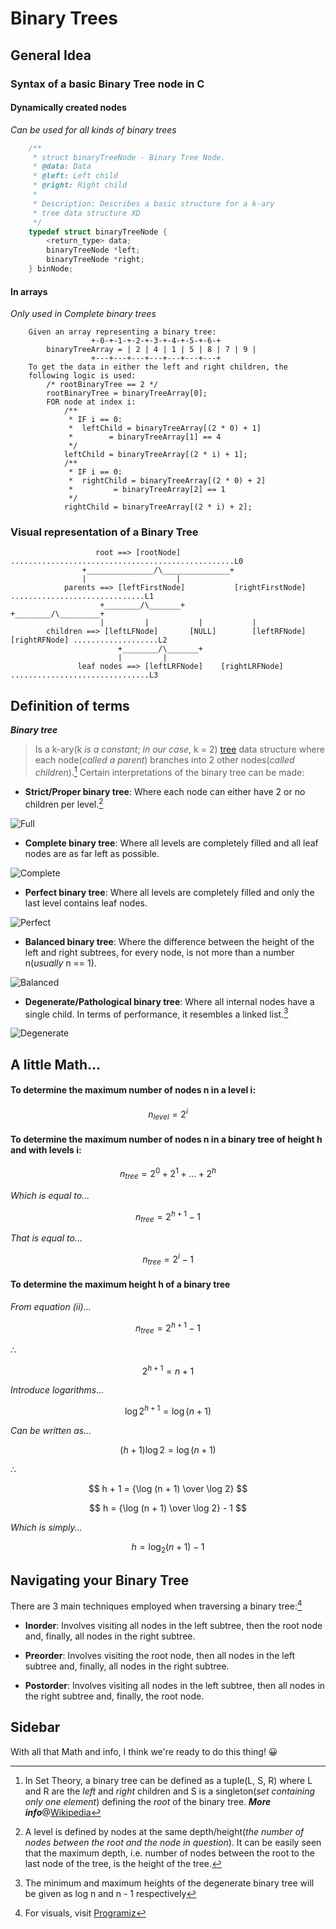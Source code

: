 # Binary Trees

## General Idea

### Syntax of a basic Binary Tree node in C

#### Dynamically created nodes

*Can be used for all kinds of binary trees*

```c
	/**
	 * struct binaryTreeNode - Binary Tree Node.
	 * @data: Data
	 * @left: Left child
	 * @right: Right child
	 *
	 * Description: Describes a basic structure for a k-ary
	 * tree data structure XD
	 */
	typedef struct binaryTreeNode {
		<return_type> data;
		binaryTreeNode *left;
		binaryTreeNode *right;
	} binNode;
```

#### In arrays

*Only used in Complete binary trees*

```
	Given an array representing a binary tree:
			  	  +-0-+-1-+-2-+-3-+-4-+-5-+-6-+
		binaryTreeArray = | 2 | 4 | 1 | 5 | 8 | 7 | 9 |
			  	  +---+---+---+---+---+---+---+
	To get the data in either the left and right children, the
	following logic is used:
		/* rootBinaryTree == 2 */
		rootBinaryTree = binaryTreeArray[0];
		FOR node at index i:
			/**
			 * IF i == 0:
			 * 	leftChild = binaryTreeArray[(2 * 0) + 1]
			 *		  = binaryTreeArray[1] == 4
			 */
			leftChild = binaryTreeArray[(2 * i) + 1];
			/**
			 * IF i == 0:
			 * 	rightChild = binaryTreeArray[(2 * 0) + 2]
			 *		   = binaryTreeArray[2] == 1
			 */
			rightChild = binaryTreeArray[(2 * i) + 2];
```

### Visual representation of a Binary Tree

```
				   root ==> [rootNode] ..................................................L0
				+_______________/\_______________+
				|		  	         |
      		parents ==> [leftFirstNode]	          [rightFirstNode] ..............................L1
      	      		+________/\_______+               +________/\_________+
      	      		|		  |	          |		      |
      	children ==> [leftLFNode]       [NULL]        [leftRFNode]	[rightRFNode] ...................L2
				   		+________/\_______+
						|		  |
			   leaf nodes ==> [leftLRFNode]    [rightLRFNode] ...............................L3
```

## Definition of terms

***Binary tree***

> Is a k-ary(k *is a constant*; *in our case*, k = 2) [tree](https://en.wikipedia.org/wiki/Tree_(data_structure)) data structure where each node(*called a parent*) branches into 2 other nodes(*called children*).[^1] Certain interpretations of the binary tree can be made:

* **Strict/Proper binary tree**: Where each node can either have 2 or no children per level.[^2]

![Full](https://www.upgrad.com/blog/wp-content/uploads/2020/09/Picture2-1.jpg)

* **Complete binary tree**: Where all levels are completely filled and all leaf nodes are as far left as possible.

![Complete](https://www.upgrad.com/blog/wp-content/uploads/2020/09/Picture4.jpg)

* **Perfect binary tree**: Where all levels are completely filled and only the last level contains leaf nodes.

![Perfect](https://www.upgrad.com/blog/wp-content/uploads/2020/09/Picture6.jpg)

* **Balanced binary tree**: Where the difference between the height of the left and right subtrees, for every node, is not more than a number n(*usually* n == 1).

![Balanced](https://www.upgrad.com/blog/wp-content/uploads/2020/09/Picture7.jpg)

* **Degenerate/Pathological binary tree**: Where all internal nodes have a single child. In terms of performance, it resembles a linked list.[^3]

![Degenerate](https://www.upgrad.com/blog/wp-content/uploads/2020/09/Picture8.jpg)

[^1]: In Set Theory, a binary tree can be defined as a tuple(L, S, R) where L and R are the *left* and *right* children and S is a singleton(*set containing only one element*) defining the *root* of the binary tree. ***More info***@[Wikipedia](https://en.wikipedia.org/wiki/Binary_tree)
[^2]: A level is defined by nodes at the same depth/height(*the number of nodes between the root and the node in question*). It can be easily seen that the maximum depth, i.e. number of nodes between the root to the last node of the tree, is the height of the tree.
[^3]: The minimum and maximum heights of the degenerate binary tree will be given as log n and n - 1 respectively

## A little Math...

#### To determine the maximum number of nodes n in a level i:

$$ n_{level} = {2^i} $$

#### To determine the maximum number of nodes n in a binary tree of height h and with levels i:

$$ n_{tree} = {2^0 + 2^1 + ... + 2^h} $$

*Which is equal to...*

$$ n_{tree} = {2^{h + 1} - 1} $$

*That is equal to...*

$$ n_{tree} = {2^i - 1} $$

#### To determine the maximum height h of a binary tree

*From equation (ii)...*

$$ n_{tree} = {2^{h + 1} - 1} $$

&there4;

$$ 2^{h + 1} = {n + 1} $$

*Introduce logarithms...*

$$ \log 2^{h + 1} = {\log (n + 1)} $$

*Can be written as...*

$$ (h + 1)\log 2 = {\log (n + 1)} $$

&there4;

$$ h + 1 = {\log (n + 1) \over \log 2} $$

$$ h = {\log (n + 1) \over \log 2} - 1 $$

*Which is simply...*

$$ h = {\log_2 (n + 1) - 1} $$

## Navigating your Binary Tree

There are 3 main techniques employed when traversing a binary tree:[^4]

* **Inorder**: Involves visiting all nodes in the left subtree, then the root node and, finally, all nodes in the right subtree.

* **Preorder**: Involves visiting the root node, then all nodes in the left subtree and, finally, all nodes in the right subtree.

* **Postorder**: Involves visiting all nodes in the left subtree, then all nodes in the right subtree and, finally, the root node.

[^4]: For visuals, visit [Programiz](https://www.programiz.com/dsa/tree-traversal)

## Sidebar

With all that Math and info, I think we're ready to do this thing! :grinning:
